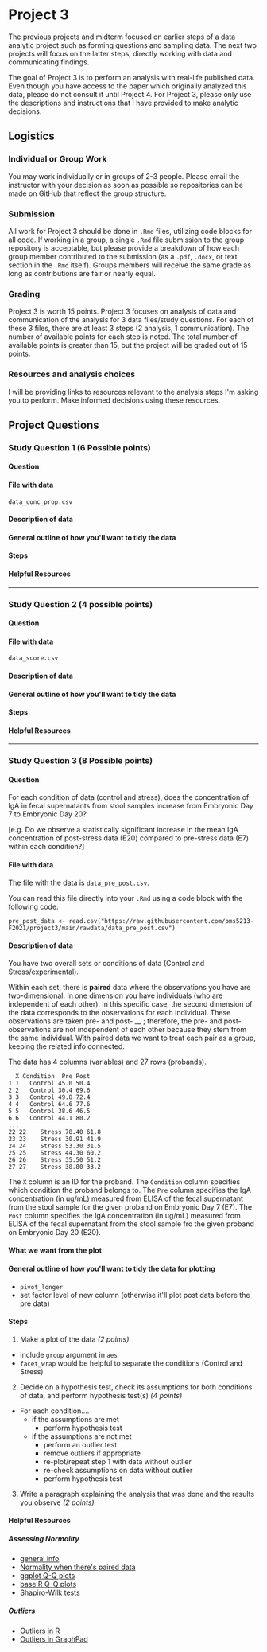 # Project 3

The previous projects and midterm focused on earlier steps of a data analytic project such as forming questions and sampling data. The next two projects will focus on the latter steps, directly working with data and communicating findings.

The goal of Project 3 is to perform an analysis with real-life published data. Even though you have access to the paper which originally analyzed this data, please do not consult it until Project 4. For Project 3, please only use the descriptions and instructions that I have provided to make analytic decisions.

## Logistics

### Individual or Group Work
You may work individually or in groups of 2-3 people. Please email the instructor with your decision as soon as possible so repositories can be made on GitHub that reflect the group structure.


### Submission
All work for Project 3 should be done in `.Rmd` files, utilizing code blocks for all code. If working in a group, a single `.Rmd` file submission to the group repository is acceptable, but please provide a breakdown of how each group member contributed to the submission (as a `.pdf`, `.docx`, or text section in the `.Rmd` itself). Groups members will receive the same grade as long as contributions are fair or nearly equal.   

### Grading

Project 3 is worth 15 points. Project 3 focuses on analysis of data and communication of the analysis for 3 data files/study questions. For each of these 3 files, there are at least 3 steps (2 analysis, 1 communication). The number of available points for each step is noted.  The total number of available points is greater than 15, but the project will be graded out of 15 points.

### Resources and analysis choices

I will be providing links to resources relevant to the analysis steps I'm asking you to perform. Make informed decisions using these resources.

## Project Questions

### Study Question 1 (6 Possible points)

#### Question

#### File with data

`data_conc_prop.csv`

#### Description of data

#### General outline of how you'll want to tidy the data

#### Steps

#### Helpful Resources

--------------------------------------------------------------------------------

### Study Question 2 (4 possible points)

#### Question

#### File with data

`data_score.csv`

#### Description of data

#### General outline of how you'll want to tidy the data

#### Steps

#### Helpful Resources

--------------------------------------------------------------------------------

### Study Question 3 (8 Possible points)

#### Question

For each condition of data (control and stress), does the concentration of IgA in fecal supernatants from stool samples increase from Embryonic Day 7 to Embryonic Day 20?  

[e.g. Do we observe a statistically significant increase in the mean IgA concentration of post-stress data (E20) compared to pre-stress data (E7) within each condition?]

#### File with data

The file with the data is `data_pre_post.csv`.

You can read this file directly into your `.Rmd` using a code block with the following code:

```
pre_post_data <- read.csv("https://raw.githubusercontent.com/bms5213-F2021/project3/main/rawdata/data_pre_post.csv")
```

#### Description of data

You have two overall sets or conditions of data (Control and Stress/experimental).

Within each set, there is **paired** data where the observations you have are two-dimensional. In one dimension you have individuals (who are independent of each other). In this specific case, the second dimension of the data corresponds to the observations for each individual. These observations are taken pre- and post- __ ; therefore, the pre- and post- observations are not independent of each other because they stem from the same individual. With paired data we want to treat each pair as a group, keeping the related info connected.

The data has 4 columns (variables) and 27 rows (probands).

```
  X Condition  Pre Post
1 1   Control 45.0 50.4
2 2   Control 30.4 69.6
3 3   Control 49.8 72.4
4 4   Control 64.6 77.6
5 5   Control 38.6 46.5
6 6   Control 44.1 80.2
...
22 22    Stress 78.40 61.8
23 23    Stress 30.91 41.9
24 24    Stress 53.30 31.5
25 25    Stress 44.30 60.2
26 26    Stress 35.50 51.2
27 27    Stress 38.80 33.2
```

The `X` column is an ID for the proband. The `Condition` column specifies which condition the proband belongs to. The `Pre` column specifies the IgA concentration (in ug/mL) measured from ELISA of the fecal supernatant from the stool sample for the given proband on Embryonic Day 7 (E7). The `Post` column specifies the IgA concentration (in ug/mL) measured from ELISA of the fecal supernatant from the stool sample fro the given proband on Embryonic Day 20 (E20).

#### What we want from the plot



#### General outline of how you'll want to tidy the data for plotting

* `pivot_longer`
* set factor level of new column (otherwise it'll plot post data before the pre data)

#### Steps

1. Make a plot of the data *(2 points)*
  * include `group` argument in `aes`
  * `facet_wrap` would be helpful to separate the conditions (Control and Stress)
2. Decide on a hypothesis test, check its assumptions for both conditions of data, and perform hypothesis test(s) *(4 points)*
  * For each condition....
    * if the assumptions are met
      * perform hypothesis test
    * if the assumptions are not met
      * perform an outlier test
      * remove outliers if appropriate
      * re-plot/repeat step 1 with data without outlier
      * re-check assumptions on data without outlier
      * perform hypothesis test
3. Write a paragraph explaining the analysis that was done and the results you observe *(2 points)*

#### Helpful Resources

##### Assessing Normality
* [general info](https://www.sheffield.ac.uk/polopoly_fs/1.885202!/file/95_Normality_Check.pdf)
* [Normality when there's paired data](https://www.graphpad.com/guides/prism/latest/statistics/stat_checklist_pairedt.htm)
* [ggplot Q-Q plots](https://ggplot2.tidyverse.org/reference/geom_qq.html)
* [base R Q-Q plots](https://www.dummies.com/programming/r/how-to-use-quantile-plots-to-check-data-normality-in-r/)
* [Shapiro-Wilk tests](https://stat.ethz.ch/R-manual/R-devel/library/stats/html/shapiro.test.html)

##### Outliers
* [Outliers in R](https://statsandr.com/blog/outliers-detection-in-r/)
* [Outliers in GraphPad](https://www.graphpad.com/guides/prism/latest/statistics/stat_how_it_works_rout_method.htm)
